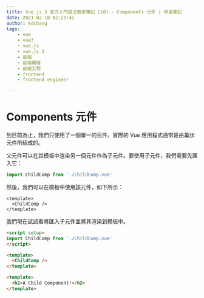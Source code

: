 ```yaml
---
title: Vue.js 3 官方入門語法教學筆記 [10] - Components 元件 | 學習筆記
date: 2021-02-10 02:23:41
author: kdchang
tags: 
    - vue
    - vue3
    - vue.js
    - vue.js 3
    - 前端
    - 前端開發
    - 前端工程
    - frontend
    - frontend engineer

---
```


# Components 元件
到目前為止，我們只使用了一個單一的元件。實際的 Vue 應用程式通常是由巢狀元件所組成的。

父元件可以在其模板中渲染另一個元件作為子元件。要使用子元件，我們需要先匯入它：

```javascript
import ChildComp from './ChildComp.vue'
```

然後，我們可以在模板中使用該元件，如下所示：

```vue
<template>
  <ChildComp />
</template>
```

我們現在試試看將匯入子元件並將其渲染到模板中。

```html App.vue
<script setup>
import ChildComp from './ChildComp.vue'
</script>

<template>
  <ChildComp />
</template>
```

```html ChildComp.vue
<template>
  <h2>A Child Component!</h2>
</template>
```
